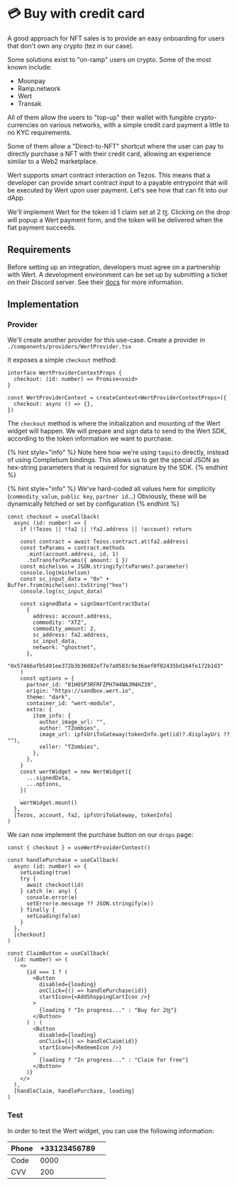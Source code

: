 # 💳 Buy with credit card

A good approach for NFT sales is to provide an easy onboarding for users that don't own any crypto (tez in our case).&#x20;

Some solutions exist to "on-ramp" users on crypto. Some of the most known include:

* Moonpay
* Ramp.network
* Wert
* Transak

All of them allow the users to "top-up" their wallet with fungible crypto-currencies on various networks, with a simple credit card payment a little to no KYC requirements.&#x20;

Some of them allow a "Direct-to-NFT" shortcut where the user can pay to directly purchase a NFT with their credit card, allowing an experience similar to a Web2 marketplace.&#x20;

Wert supports smart contract interaction on Tezos. This means that a developer can provide smart contract input to a payable entrypoint that will be executed by Wert upon user payment. Let's see how that can fit into our dApp.&#x20;

We'll implement Wert for the token id 1 claim set at 2 ꜩ. Clicking on the drop will popup a Wert payment form, and the token will be delivered when the fiat payment succeeds.&#x20;

## Requirements

Before setting up an integration, developers must agree on a partnership with Wert. A development environment can be set up by submitting a ticket on their Discord server. See their [docs](https://wert.io/for-nft) for more information.&#x20;

## Implementation

### Provider

We'll create another provider for this use-case. Create a provider in `./components/providers/WertProvider.tsx`

It exposes a simple `checkout` method:&#x20;

```tsx
interface WertProviderContextProps {
  checkout: (id: number) => Promise<void>
}

const WertProviderContext = createContext<WertProviderContextProps>({
  checkout: async () => {},
})
```

The `checkout` method is where the initialization and mounting of the Wert widget will happen. We will prepare and sign data to send to the Wert SDK, according to the token information we want to purchase.&#x20;

{% hint style="info" %}
Note here how we're using `taquito` directly, instead of using Completium bindings. This allows us to get the special JSON as hex-string parameters that is required for signature by the SDK.
{% endhint %}

{% hint style="info" %}
We've hard-coded all values here for simplicity (`commodity_value`, `public key`, `partner id`...) Obviously, these will be dynamically fetched or set by configuration
{% endhint %}

```tsx
const checkout = useCallback(
  async (id: number) => {
    if (!Tezos || !fa2 || !fa2.address || !account) return

    const contract = await Tezos.contract.at(fa2.address)
    const txParams = contract.methods
      .mint(account.address, id, 1)
      .toTransferParams({ amount: 1 })
    const michelson = JSON.stringify(txParams?.parameter)
    console.log(michelson)
    const sc_input_data = "0x" + Buffer.from(michelson).toString("hex")
    console.log(sc_input_data)

    const signedData = signSmartContractData(
      {
        address: account.address,
        commodity: "XTZ",
        commodity_amount: 2,
        sc_address: fa2.address,
        sc_input_data,
        network: "ghostnet",
      },
      "0x57466afb5491ee372b3b30d82ef7e7a0583c9e36aef0f02435bd164fe172b1d3"
    )
    const options = {
      partner_id: "01H0SP3RFRFZPH7H4NAJM4HZ39",
      origin: "https://sandbox.wert.io",
      theme: "dark",
      container_id: "wert-module",
      extra: {
        item_info: {
          author_image_url: "",
          author: "TZombies",
          image_url: ipfsUriToGateway(tokenInfo.get(id)?.displayUri ?? ""),
          seller: "TZombies",
        },
      },
    }
    const wertWidget = new WertWidget({
      ...signedData,
      ...options,
    })

    wertWidget.mount()
  },
  [Tezos, account, fa2, ipfsUriToGateway, tokenInfo]
)
```

We can now implement the purchase button on our `drops` page:&#x20;

```tsx
const { checkout } = useWertProviderContext()

const handlePurchase = useCallback(
  async (id: number) => {
    setLoading(true)
    try {
      await checkout(id)
    } catch (e: any) {
      console.error(e)
      setError(e.message ?? JSON.stringify(e))
    } finally {
      setLoading(false)
    }
  },
  [checkout]
)

const ClaimButton = useCallback(
  (id: number) => (
    <>
      {id === 1 ? (
        <Button
          disabled={loading}
          onClick={() => handlePurchase(id)}
          startIcon={<AddShoppingCartIcon />}
        >
          {loading ? "In progress..." : "Buy for 2ꜩ"}
        </Button>
      ) : (
        <Button
          disabled={loading}
          onClick={() => handleClaim(id)}
          startIcon={<RedeemIcon />}
        >
          {loading ? "In progress..." : "Claim for free"}
        </Button>
      )}
    </>
  ),
  [handleClaim, handlePurchase, loading]
)
```

### Test

In order to test the Wert widget, you can use the following information:

| Phone | +33123456789 |   |
| ----- | ------------ | - |
| Code  | 0000         |   |
| CVV   | 200          |   |
